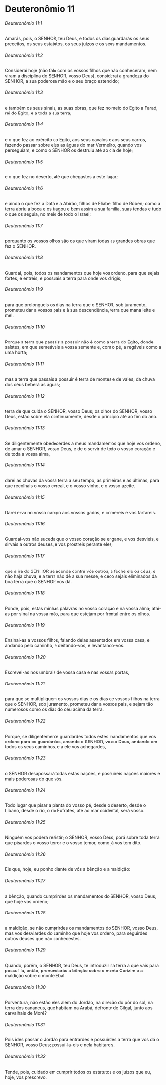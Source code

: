 # Deuteronômio 11

###### Deuteronômio 11:1

Amarás, pois, o SENHOR, teu Deus, e todos os dias guardarás os seus preceitos, os seus estatutos, os seus juízos e os seus mandamentos.

###### Deuteronômio 11:2

Considerai hoje (não falo com os vossos filhos que não conheceram, nem viram a disciplina do SENHOR, vosso Deus), considerai a grandeza do SENHOR, a sua poderosa mão e o seu braço estendido;

###### Deuteronômio 11:3

e também os seus sinais, as suas obras, que fez no meio do Egito a Faraó, rei do Egito, e a toda a sua terra;

###### Deuteronômio 11:4

e o que fez ao exército do Egito, aos seus cavalos e aos seus carros, fazendo passar sobre eles as águas do mar Vermelho, quando vos perseguiam, e como o SENHOR os destruiu até ao dia de hoje;

###### Deuteronômio 11:5

e o que fez no deserto, até que chegastes a este lugar;

###### Deuteronômio 11:6

e ainda o que fez a Datã e a Abirão, filhos de Eliabe, filho de Rúben; como a terra abriu a boca e os tragou e bem assim a sua família, suas tendas e tudo o que os seguia, no meio de todo o Israel;

###### Deuteronômio 11:7

porquanto os vossos olhos são os que viram todas as grandes obras que fez o SENHOR.

###### Deuteronômio 11:8

Guardai, pois, todos os mandamentos que hoje vos ordeno, para que sejais fortes, e entreis, e possuais a terra para onde vos dirigis;

###### Deuteronômio 11:9

para que prolongueis os dias na terra que o SENHOR, sob juramento, prometeu dar a vossos pais e à sua descendência, terra que mana leite e mel.

###### Deuteronômio 11:10

Porque a terra que passais a possuir não é como a terra do Egito, donde saístes, em que semeáveis a vossa semente e, com o pé, a regáveis como a uma horta;

###### Deuteronômio 11:11

mas a terra que passais a possuir é terra de montes e de vales; da chuva dos céus beberá as águas;

###### Deuteronômio 11:12

terra de que cuida o SENHOR, vosso Deus; os olhos do SENHOR, vosso Deus, estão sobre ela continuamente, desde o princípio até ao fim do ano.

###### Deuteronômio 11:13

Se diligentemente obedecerdes a meus mandamentos que hoje vos ordeno, de amar o SENHOR, vosso Deus, e de o servir de todo o vosso coração e de toda a vossa alma,

###### Deuteronômio 11:14

darei as chuvas da vossa terra a seu tempo, as primeiras e as últimas, para que recolhais o vosso cereal, e o vosso vinho, e o vosso azeite.

###### Deuteronômio 11:15

Darei erva no vosso campo aos vossos gados, e comereis e vos fartareis.

###### Deuteronômio 11:16

Guardai-vos não suceda que o vosso coração se engane, e vos desvieis, e sirvais a outros deuses, e vos prostreis perante eles;

###### Deuteronômio 11:17

que a ira do SENHOR se acenda contra vós outros, e feche ele os céus, e não haja chuva, e a terra não dê a sua messe, e cedo sejais eliminados da boa terra que o SENHOR vos dá.

###### Deuteronômio 11:18

Ponde, pois, estas minhas palavras no vosso coração e na vossa alma; atai-as por sinal na vossa mão, para que estejam por frontal entre os olhos.

###### Deuteronômio 11:19

Ensinai-as a vossos filhos, falando delas assentados em vossa casa, e andando pelo caminho, e deitando-vos, e levantando-vos.

###### Deuteronômio 11:20

Escrevei-as nos umbrais de vossa casa e nas vossas portas,

###### Deuteronômio 11:21

para que se multipliquem os vossos dias e os dias de vossos filhos na terra que o SENHOR, sob juramento, prometeu dar a vossos pais, e sejam tão numerosos como os dias do céu acima da terra.

###### Deuteronômio 11:22

Porque, se diligentemente guardardes todos estes mandamentos que vos ordeno para os guardardes, amando o SENHOR, vosso Deus, andando em todos os seus caminhos, e a ele vos achegardes,

###### Deuteronômio 11:23

o SENHOR desapossará todas estas nações, e possuireis nações maiores e mais poderosas do que vós.

###### Deuteronômio 11:24

Todo lugar que pisar a planta do vosso pé, desde o deserto, desde o Líbano, desde o rio, o rio Eufrates, até ao mar ocidental, será vosso.

###### Deuteronômio 11:25

Ninguém vos poderá resistir; o SENHOR, vosso Deus, porá sobre toda terra que pisardes o vosso terror e o vosso temor, como já vos tem dito.

###### Deuteronômio 11:26

Eis que, hoje, eu ponho diante de vós a bênção e a maldição:

###### Deuteronômio 11:27

a bênção, quando cumprirdes os mandamentos do SENHOR, vosso Deus, que hoje vos ordeno;

###### Deuteronômio 11:28

a maldição, se não cumprirdes os mandamentos do SENHOR, vosso Deus, mas vos desviardes do caminho que hoje vos ordeno, para seguirdes outros deuses que não conhecestes.

###### Deuteronômio 11:29

Quando, porém, o SENHOR, teu Deus, te introduzir na terra a que vais para possuí-la, então, pronunciarás a bênção sobre o monte Gerizim e a maldição sobre o monte Ebal.

###### Deuteronômio 11:30

Porventura, não estão eles além do Jordão, na direção do pôr do sol, na terra dos cananeus, que habitam na Arabá, defronte de Gilgal, junto aos carvalhais de Moré?

###### Deuteronômio 11:31

Pois ides passar o Jordão para entrardes e possuirdes a terra que vos dá o SENHOR, vosso Deus; possuí-la-eis e nela habitareis.

###### Deuteronômio 11:32

Tende, pois, cuidado em cumprir todos os estatutos e os juízos que eu, hoje, vos prescrevo.

